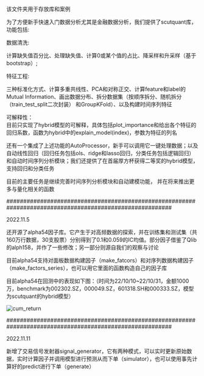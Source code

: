 该文件夹用于存放库和案例  


为了方便新手快速入门数据分析尤其是金融数据分析，我们提供了scutquant库，功能包括:  

数据清洗:  

  计算缺失值百分比、处理缺失值、计算0或某个值的占比、降采样和升采样（基于bootstrap）;  
  
特征工程:  

  三种标准化方式、计算多重共线性、PCA和对称正交、计算feature和label的Mutual Information、画出数据分布、拆分数据集（按顺序拆分、随机拆分（train_test_split二次封装）
  和GroupKFold）、以及构建时间序列特征
  
 可解释性：  
   目前只实现了hybrid模型的可解释，具体包括plot_importance和给出各个特征的回归系数，函数为hybrid中的explain_model(index)，参数为特征的列名
 
还有一个集成了上述功能的AutoProcessor，新手可以调用它一键处理数据；以及自动线性回归（回归任务包括ols、ridge和lasso回归，分类任务包括逻辑回归）和自动时间序列分析模块；我们还提供了在首届厚方杯获得二等奖的hybrid模型，支持回归和分类任务


目前的主要任务是继续完善时间序列分析模块和自动建模功能， 并在将来推出更多与量化相关的函数

#########################################################################################################
  
2022.11.5  

还开源了alpha54因子库。它产生于对高频数据的探索，并在训练集和测试集（共160万行数据，30支股票）分别得到了0.1和0.059的IC均值。部分因子借鉴了Qlib的alph158，并作了一些修改；另一部分则源自我们的观察与讨论

目前alpha54支持对面板数据构建因子（make_fatcors）和对序列数据构建因子（make_factors_series），也可以用它里面的函数构造自己的因子库

目前alpha54在回测中的表现如下图：（时间为22/10/10~22/10/31，金额1000万，benchmark为002302.SZ，000049.SZ，601318.SH和000333.SZ，模型为scutquant的hybrid模型）

![cum_return](https://user-images.githubusercontent.com/101194077/201241226-40738f9b-0876-45c9-a41b-c36c9eaf6daf.png)


#########################################################################################################

2022.11.11

新增了交易信号发射器signal_generator，它有两种模式，可以实时更新原始数据，实时计算因子并调用模型进行预测从而下单（simulator），也可以使用事先计算好的predict进行下单（generate）
